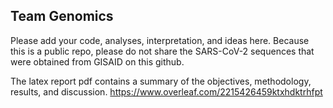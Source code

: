 ## Team Genomics

Please add your code, analyses, interpretation, and ideas here. Because this is a public repo, please do not share the SARS-CoV-2 sequences that were obtained from GISAID on this github.

The latex report pdf contains a summary of the objectives, methodology, results, and discussion.
https://www.overleaf.com/2215426459ktxhdktrhfpt

